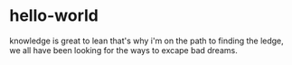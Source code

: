 # hello-world
knowledge is great to lean that's why i'm on the path to finding the ledge,
we all have been looking for the ways to excape bad dreams. 
